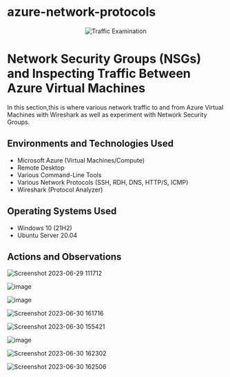 # azure-network-protocols
<p align="center">
<img src="https://i.imgur.com/Ua7udoS.png" alt="Traffic Examination"/>
</p>

<h1>Network Security Groups (NSGs) and Inspecting Traffic Between Azure Virtual Machines</h1>
In this section,this is where various network traffic to and from Azure Virtual Machines with Wireshark as well as experiment with Network Security Groups. <br />




<h2>Environments and Technologies Used</h2>

- Microsoft Azure (Virtual Machines/Compute)
- Remote Desktop
- Various Command-Line Tools
- Various Network Protocols (SSH, RDH, DNS, HTTP/S, ICMP)
- Wireshark (Protocol Analyzer)

<h2>Operating Systems Used </h2>

- Windows 10 (21H2)
- Ubuntu Server 20.04



<h2>Actions and Observations</h2>

![Screenshot 2023-06-29 111712](https://github.com/Tcoursecareers23/azure-network-protocols/assets/138035327/d2961816-8a66-4398-aac7-9fa3fc2e18b8)

![image](https://github.com/Tcoursecareers23/Azure-network/assets/138035327/630e61dd-0b2a-4627-8be9-30cf324dfa7f)

![image](https://github.com/Tcoursecareers23/Azure-network/assets/138035327/632b4056-d560-481f-b67f-e5acf86f71d8)

![Screenshot 2023-06-30 161716](https://github.com/Tcoursecareers23/azure-network-protocols/assets/138035327/f2de51e2-a8c7-4219-b3a3-2b7f56a72462)

![Screenshot 2023-06-30 155421](https://github.com/Tcoursecareers23/azure-network-protocols/assets/138035327/a91f448a-feab-4a8a-b0fb-d7aeeb0e7c03)

![image](https://github.com/Tcoursecareers23/azure-network-protocols/assets/138035327/700ac375-6936-4c7a-a2e3-a4b34f9fb7a8)

![Screenshot 2023-06-30 162302](https://github.com/Tcoursecareers23/azure-network-protocols/assets/138035327/fba6225a-9810-4812-b3d2-cbf2d336d6c7)

![Screenshot 2023-06-30 162506](https://github.com/Tcoursecareers23/azure-network-protocols/assets/138035327/29ea1f69-1e3c-451c-8e5a-9c0864b37c89)



</p>
<br />

<p>
</p>
<p>

</p>
<br />
